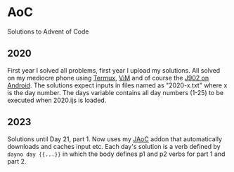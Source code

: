 # AoC
Solutions to Advent of Code

## 2020
First year I solved all problems, first year I upload my solutions.
All solved on my mediocre phone using [Termux](https://termux.com), [ViM](https://www.vim.org/) and of course the [J902 on Android](https://code.jsoftware.com/wiki/System/Installation/J902).
The solutions expect inputs in files named as "2020-x.txt" where x is the day number.
The days variable contains all day numbers (1-25) to be executed when 2020.ijs is loaded.

## 2023
Solutions until Day 21, part 1.
Now uses my [JAoC](https://github.com/jpjacobs/general_jaoc) addon that automatically downloads and caches input etc.
Each day's solution is a verb defined by `dayno day {{...}}` in which the body defines p1 and p2 verbs for part 1 and part 2.
